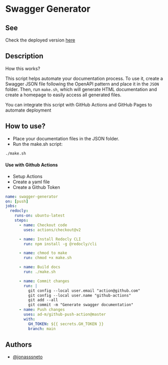# Swagger Generator

## See
Check the deployed version [here](https://jonasssneto.github.io/swagger-generator/)

## Description

How this works?

This script helps automate your documentation process. To use it, create a Swagger JSON file following the OpenAPI pattern and place it in the `JSON` folder. Then, run `make.sh`, which will generate HTML documentation and create a homepage to easily access all generated files.

You can integrate this script with GitHub Actions and GitHub Pages to automate deployment

## How to use?

- Place your documentation files in the JSON folder.
- Run the make.sh script:

```sh
./make.sh
```

#### Use with Github Actions

- Setup Actions
- Create a yaml file
- Create a Github Token

```yaml
name: swagger-generator
on: [push]
jobs:
  redocly:
    runs-on: ubuntu-latest
    steps:
      - name: Checkout code
        uses: actions/checkout@v2

      - name: Install Redocly CLI
        run: npm install -g @redocly/cli

      - name: chmod to make
        run: chmod +x make.sh

      - name: Build docs
        run: ./make.sh

      - name: Commit changes
        run: |
          git config --local user.email "action@github.com"
          git config --local user.name "github-actions"
          git add --all
          git commit -m "Generate swagger documentation"
      - name: Push changes
        uses: ad-m/github-push-action@master
        with:
          GH_TOKEN: ${{ secrets.GH_TOKEN }}
          branch: main
```

## Authors

- [@jonasssneto](https://www.github.com/jonasssneto)
